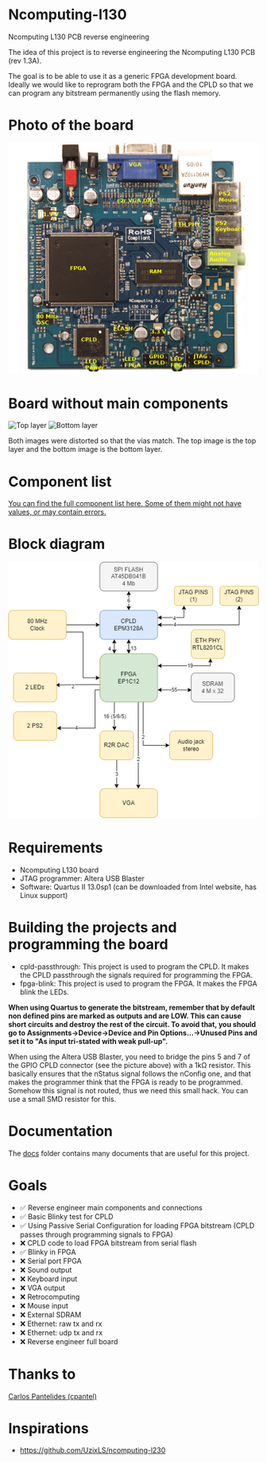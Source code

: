 # Ncomputing-l130
Ncomputing L130 PCB reverse engineering

The idea of this project is to reverse engineering the Ncomputing L130 PCB (rev 1.3A).

The goal is to be able to use it as a generic FPGA development board. Ideally we would like to reprogram both the FPGA and the CPLD so that we can program any bitstream permanently using the flash memory.

# Photo of the board

![Labels](docs/top_labels.png)

# Board without main components

![Top layer](docs/top.jpg)
![Bottom layer](docs/bottom.jpg)

Both images were distorted so that the vias match. The top image is the top layer and the bottom image is the bottom layer.

# Component list

[You can find the full component list here. Some of them might not have values, or may contain errors.](docs/components.csv)

# Block diagram

![Block diagram](docs/diagram.png)

# Requirements
- Ncomputing L130 board
- JTAG programmer: Altera USB Blaster
- Software: Quartus II 13.0sp1 (can be downloaded from Intel website, has Linux support)

# Building the projects and programming the board

- cpld-passthrough: This project is used to program the CPLD. It makes the CPLD passthrough the signals required for programming the FPGA.
- fpga-blink: This project is used to program the FPGA. It makes the FPGA blink the LEDs.

**When using Quartus to generate the bitstream, remember that by default non defined pins are marked as outputs and are LOW. This can cause short circuits and destroy the rest of the circuit. To avoid that, you should go to Assignments->Device->Device and Pin Options...->Unused Pins and set it to "As input tri-stated with weak pull-up".**

When using the Altera USB Blaster, you need to bridge the pins 5 and 7 of the GPIO CPLD connector (see the picture above) with a 1kΩ resistor. This basically ensures that the nStatus signal follows the nConfig one, and that makes the programmer think that the FPGA is ready to be programmed. Somehow this signal is not routed, thus we need this small hack. You can use a small SMD resistor for this. 

# Documentation

The [docs](docs/) folder contains many documents that are useful for this project.

# Goals

- ✅ Reverse engineer main components and connections
- ✅ Basic Blinky test for CPLD
- ✅ Using Passive Serial Configuration for loading FPGA bitstream (CPLD passes through programming signals to FPGA)
- ❌ CPLD code to load FPGA bitstream from serial flash
- ✅ Blinky in FPGA
- ❌ Serial port FPGA
- ❌ Sound output
- ❌ Keyboard input
- ❌ VGA output
- ❌ Retrocomputing
- ❌ Mouse input
- ❌ External SDRAM
- ❌ Ethernet: raw tx and rx
- ❌ Ethernet: udp tx and rx
- ❌ Reverse engineer full board

# Thanks to
[Carlos Pantelides (cpantel)](https://github.com/cpantel/)

# Inspirations
- https://github.com/UzixLS/ncomputing-l230
